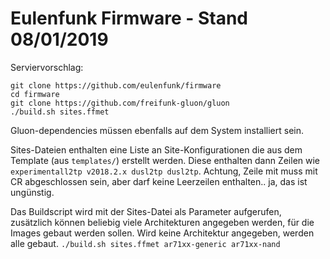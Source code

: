 # Eulenfunk Firmware - Stand 08/01/2019
 
Serviervorschlag:
```
git clone https://github.com/eulenfunk/firmware
cd firmware
git clone https://github.com/freifunk-gluon/gluon
./build.sh sites.ffmet
```
Gluon-dependencies müssen ebenfalls auf dem System installiert sein.

Sites-Dateien enthalten eine Liste an Site-Konfigurationen die aus dem Template (aus `templates/`) erstellt werden.
Diese enthalten dann Zeilen wie `experimentall2tp v2018.2.x dusl2tp dusl2tp`.
Achtung, Zeile mit muss mit CR abgeschlossen sein, aber darf keine Leerzeilen enthalten.. ja, das ist ungünstig.

Das Buildscript wird mit der Sites-Datei als Parameter aufgerufen, zusätzlich können beliebig viele Architekturen angegeben werden, für die Images gebaut werden sollen. Wird keine Architektur angegeben, werden alle gebaut.
`./build.sh sites.ffmet ar71xx-generic ar71xx-nand`
